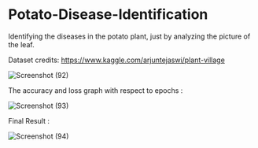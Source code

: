 # Potato-Disease-Identification
Identifying the diseases in the potato plant, just by analyzing the picture of the leaf.

Dataset credits: https://www.kaggle.com/arjuntejaswi/plant-village

![Screenshot (92)](https://user-images.githubusercontent.com/100411386/208169542-5669d0e3-ddd5-4372-aa8e-130a2aae0b71.png)


The accuracy and loss graph with respect to epochs :

![Screenshot (93)](https://user-images.githubusercontent.com/100411386/208169624-57c1932b-6611-412f-a2f9-1e34fb174568.png)


Final Result :

![Screenshot (94)](https://user-images.githubusercontent.com/100411386/208169759-f0cf7c34-3389-4374-9ade-0eadfb15dbd2.png)
